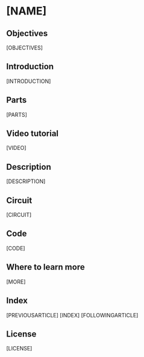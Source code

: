 # [NAME]

## Objectives

[OBJECTIVES]

## Introduction

[INTRODUCTION]

## Parts

[PARTS]

## Video tutorial

[VIDEO]

## Description

[DESCRIPTION]

## Circuit

[CIRCUIT]

## Code

[CODE]

## Where to learn more

[MORE]

## Index

[PREVIOUSARTICLE] [INDEX] [FOLLOWINGARTICLE]

## License

[LICENSE]
